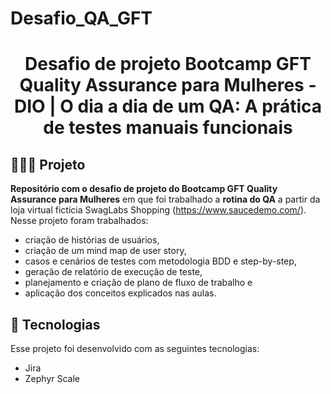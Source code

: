# Desafio_QA_GFT

<h1 align="center">
  Desafio de projeto Bootcamp GFT Quality Assurance para Mulheres - DIO | O dia a dia de um QA: A prática de testes manuais funcionais
</h1>

## 👩🏻‍💻 Projeto

<strong>Repositório com o desafio de projeto do Bootcamp GFT Quality Assurance para Mulheres</strong> em que foi trabalhado a <strong>rotina do QA</strong> a partir da loja virtual fictícia SwagLabs Shopping (https://www.saucedemo.com/). Nesse projeto foram trabalhados:
- criação de histórias de usuários, 
- criação de um mind map de user story,
- casos e cenários de testes com metodologia BDD e step-by-step,
- geração de relatório de execução de teste,
- planejamento e criação de plano de fluxo de trabalho e 
- aplicação dos conceitos explicados nas aulas.

## 💫 Tecnologias

Esse projeto foi desenvolvido com as seguintes tecnologias:

- Jira
- Zephyr Scale
